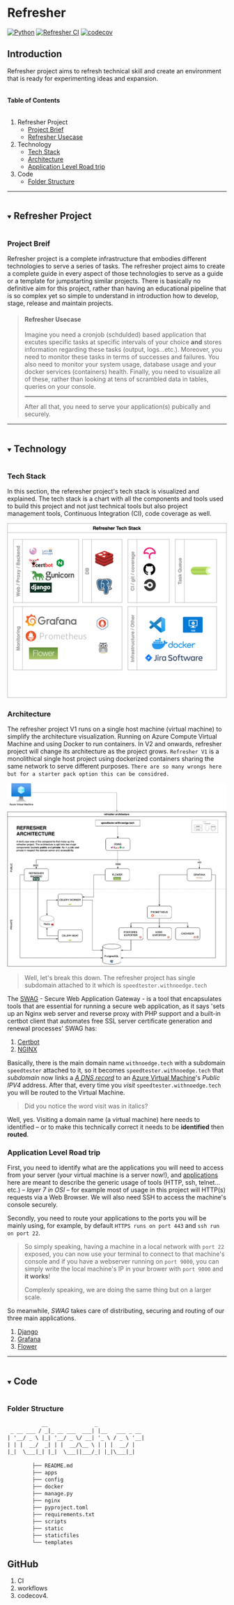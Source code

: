 # Refresher
[![Python](https://upload.wikimedia.org/wikipedia/commons/f/fc/Blue_Python_3.7_Shield_Badge.svg)]()
[![Refresher CI](https://github.com/ibrahimroshdy/refresher/actions/workflows/docker-image.yml/badge.svg?branch=main)](https://github.com/ibrahimroshdy/refresher/actions/workflows/docker-image.yml)
[![codecov](https://codecov.io/gh/ibrahimroshdy/refresher/branch/main/graph/badge.svg?token=G77HXOM8GX)](https://codecov.io/gh/ibrahimroshdy/refresher)

## Introduction
Refresher project aims to refresh technical skill and create an 
environment that is ready for experimenting ideas and expansion.

<summary><h4 style="display: inline-block">Table of Contents</h4></summary>
    <ol>
        <li>
            Refresher Project
              <ul>
                <li><a href="#project-breif">Project Brief</a></li>
                <li><a href="#refresher-usecase">Refresher Usecase</a></li>
              </ul>
        </li>
        <li>
            Technology
              <ul>
                <li><a href="#tech-stack">Tech Stack</a></li>
                <li><a href="#architecture">Architecture</a></li>
                <li><a href="#application-level-road-trip">Application Level Road trip</a></li>
              </ul>
        </li>
        <li>
            Code
              <ul>
                <li><a href="#folder-structure">Folder Structure</a></li>
              </ul>
        </li>
</ol>



---

<details open="open">
  <summary><h2 style="display: inline-block">Refresher Project</h2></summary>

### Project Breif
Refresher project is a complete infrastructure that embodies different technologies to serve a series of tasks. 
The refresher project aims to create a complete guide in every aspect of those technologies
to serve as a guide or a template for jumpstarting similar projects. 
There is basically no definitive aim for this project, rather than having an educational pipeline that is so complex yet so simple to 
understand in introduction how to develop, stage, release and maintain projects.
    
> #### Refresher Usecase
> Imagine you need a cronjob (schdulded) based application that excutes specific tasks at specific intervals of your choice **and** stores information regarding these tasks (output, logs…etc.). Moreover, you need to monitor these 
tasks in terms of successes and failures. You also need to monitor your system usage, database usage and your docker services (containers) health. 
Finally, you need to visualize all of these, rather than looking at tens of scrambled data in tables, queries on your console.
> ___
> After all that, you need to serve your application(s) pubically and securely.

</details>

---

<details open="open">
  <summary><h2 style="display: inline-block">Technology </h2></summary>

### Tech Stack 
In this section, the referesher project's tech stack is visualized and explained. 
The tech stack is a chart with all the components and tools used to build this project and
not just technical tools but also project management tools, Continuous Integration (CI), code coverage as well. 

![](static/refresher-techstack.png)

### Architecture
The refresher project V1 runs on a single host machine (virtual machine) to simplify the architecture visualization. 
Running on Azure Compute Virtual Machine and using Docker to run containers. 
In V2 and onwards, refresher project will change its architecture as the project grows.
`Refresher V1` is a monolithical single host project using dockerized containers sharing the same network to serve different purposes. 
`There are so many wrongs here but for a starter pack option this can be considred.`

![](static/refresher-architecture.png)


> Well, let's break this down. The refresher project has single subdomain attached to it which is `speedtester.withnoedge.tech`

The [SWAG](https://www.linuxserver.io/blog/2020-08-21-introducing-swag) - Secure Web Application Gateway - 
is a tool that encapsulates tools that are essential for running a secure web application, as it says 
'sets up an Nginx web server and reverse proxy with PHP support and a 
built-in certbot client that automates free SSL server certificate generation and renewal processes'
SWAG has:
1. [Certbot](https://certbot.eff.org/)
2. [NGINX](https://www.nginx.com/)

Basically, there is the main domain name `withnoedge.tech` with a subdomain `speedtester` attached to it, 
so it becomes `speedtester.withnoedge.tech` that *subdomain* now 
links a [*A DNS record*](https://www.cloudflare.com/learning/dns/dns-records/dns-a-record/) to an [Azure Virtual Machine](https://azure.microsoft.com/en-us/services/virtual-machines/#overview)'s *Public IPV4* address. After that, every time you *visit* `speedtester.withnoedge.tech` you will be routed to the Virtual Machine.
> Did you notice the word visit was in italics?

Well, yes. Visiting a domain name (a virtual machine) here needs to identified – or to make this technically correct it needs to be **identified** then **routed**.

### Application Level Road trip
First, you need to identify what are the applications you will need to access from your server
(your virtual machine is a server now!), and [applications](https://www.imperva.com/learn/application-security/osi-model/) 
here are meant to describe the generic usage of tools (HTTP, ssh, telnet…etc.) – *layer 7 in OSI* – for example most of
usage in this project will HTTP(s) requests via a Web Browser. We will also need SSH to access the machine's console securely.

Secondly, you need to route your applications to the ports you 
will be mainly using, for example, by default `HTTPS runs on port 443` and `ssh run on port 22`. 
> So simply speaking, having a machine in a local network with `port 22` exposed, you can now use your terminal to
> connect to that machine's console and if you have a webserver running on `port 9000`, 
> you can simply write the local machine's IP in your brower with `port 9000` and **it works**!
> 
> 
> Complexly speaking, we are doing the same thing but on a larger scale.

So meanwhile, *SWAG* takes care of distributing, securing and routing of our three main applications. 

1. [Django](https://www.djangoproject.com/) 
2. [Grafana](https://grafana.com/)
3. [Flower](https://flower.readthedocs.io/en/latest/)

</details>

---

<details open="open">
  <summary><h2 style="display: inline-block">Code</h2></summary>

### Folder Structure

```
           __               _               
 _ __ ___ / _|_ __ ___  ___| |__   ___ _ __ 
| '__/ _ \ |_| '__/ _ \/ __| '_ \ / _ \ '__|
| | |  __/  _| | |  __/\__ \ | | |  __/ |   
|_|  \___|_| |_|  \___||___/_| |_|\___|_|   

        ├── README.md
        ├── apps
        ├── config
        ├── docker
        ├── manage.py
        ├── nginx
        ├── pyproject.toml
        ├── requirements.txt
        ├── scripts
        ├── static
        ├── staticfiles
        └── templates
```

</details>

## GitHub
1. CI
2. workflows
3. codecov4. 